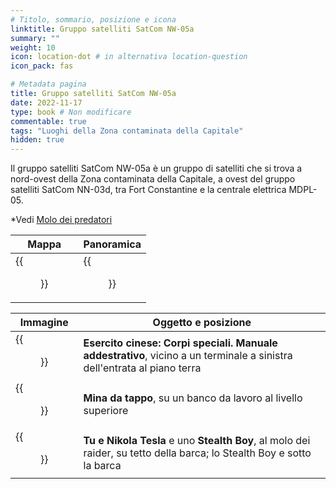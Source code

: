 ```yaml
---
# Titolo, sommario, posizione e icona
linktitle: Gruppo satelliti SatCom NW-05a
summary: ""
weight: 10
icon: location-dot # in alternativa location-question
icon_pack: fas

# Metadata pagina
title: Gruppo satelliti SatCom NW-05a
date: 2022-11-17
type: book # Non modificare
commentable: true
tags: "Luoghi della Zona contaminata della Capitale"
hidden: true
---
```




Il gruppo satelliti SatCom NW-05a è un gruppo di satelliti che si trova a nord-ovest della Zona contaminata della Capitale,  a ovest del gruppo satelliti SatCom NN-03d, tra Fort Constantine e la centrale elettrica MDPL-05. 

*Vedi [Molo dei predatori](../molo-dei-predatori)

| Mappa                                | Panoramica                                  |
| ------------------------------------ | ------------------------------------------- |
| {{<figure src="fo3/SA_NW_05_loc.webp">}} | {{<figure src="fo3/SatCom_Array_NW-05a.webp">}} |

| Immagine                                                   | Oggetto e posizione                                                                                                      |
| ---------------------------------------------------------- | ------------------------------------------------------------------------------------------------------------------------ |
| {{<figure src="fo3/FO3_CA_SOTM_Satcom_Array_a1.jpg">}}        | **Esercito cinese: Corpi speciali. Manuale addestrativo**,  vicino a un terminale a sinistra dell'entrata al piano terra |
| {{<figure src="fo3/SatCom_Array_NW-05a_bottlecap_mine.webp">}} | **Mina da tappo**, su un banco da lavoro al livello superiore                                                            |
| {{<figure src="fo3/Raider_wharf_Nikola_Tesla_and_You.webp">}}  | **Tu e Nikola Tesla** e uno **Stealth Boy**, al molo dei raider, su tetto della barca; lo Stealth Boy e sotto la barca   |
